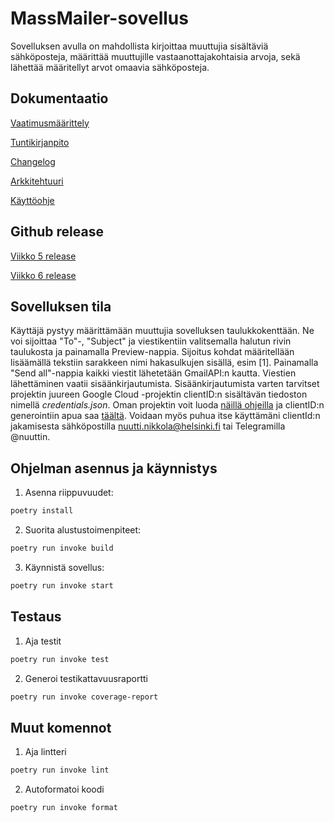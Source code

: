 # MassMailer-sovellus
Sovelluksen avulla on mahdollista kirjoittaa muuttujia sisältäviä sähköposteja, määrittää muuttujille vastaanottajakohtaisia arvoja, sekä lähettää määritellyt arvot omaavia sähköposteja.

## Dokumentaatio
[Vaatimusmäärittely](./dokumentaatio/vaatimusmaarittely.md)

[Tuntikirjanpito](./dokumentaatio/tuntikirjanpito.md)

[Changelog](./dokumentaatio/changelog.md)

[Arkkitehtuuri](./dokumentaatio/arkkitehtuuri.md)

[Käyttöohje](./dokumentaatio/kayttoohje.md)

## Github release

[Viikko 5 release](https://github.com/nualn/ot-harjoitustyo/releases/tag/viikko5)

[Viikko 6 release](https://github.com/nualn/ot-harjoitustyo/releases/tag/viikko6)

## Sovelluksen tila

Käyttäjä pystyy määrittämään muuttujia sovelluksen taulukkokenttään. Ne voi sijoittaa "To"-, "Subject" ja viestikentiin valitsemalla halutun rivin taulukosta ja painamalla Preview-nappia. Sijoitus kohdat määritellään lisäämällä tekstiin sarakkeen nimi hakasulkujen sisällä, esim [1]. Painamalla "Send all"-nappia kaikki viestit lähetetään GmailAPI:n kautta. Viestien lähettäminen vaatii sisäänkirjautumista. Sisäänkirjautumista varten tarvitset projektin juureen Google Cloud -projektin clientID:n sisältävän tiedoston nimellä *credentials.json*. Oman projektin voit luoda [näillä ohjeilla](https://developers.google.com/workspace/guides/create-project) ja clientID:n generointiin apua saa [täältä](https://developers.google.com/identity/protocols/oauth2/native-app#creatingcred). Voidaan myös puhua itse käyttämäni clientId:n jakamisesta sähköpostilla nuutti.nikkola@helsinki.fi tai Telegramilla @nuuttin.

## Ohjelman asennus ja käynnistys
1. Asenna riippuvuudet:
```bash
poetry install
```

2. Suorita alustustoimenpiteet:

```bash
poetry run invoke build
```

3. Käynnistä sovellus:
```bash
poetry run invoke start
```

## Testaus
1. Aja testit
```bash
poetry run invoke test
```

2. Generoi testikattavuusraportti
```bash
poetry run invoke coverage-report
```
## Muut komennot
1. Aja lintteri
```bash
poetry run invoke lint
```
2. Autoformatoi koodi
```bash
poetry run invoke format
```
